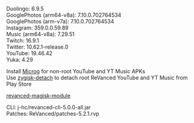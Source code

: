 Duolingo: 6.9.5  
GooglePhotos (arm64-v8a): 7.10.0.702764534  
GooglePhotos (arm-v7a): 7.10.0.702764534  
Instagram: 359.0.0.59.89  
Music (arm64-v8a): 7.29.51  
Twitch: 16.9.1  
Twitter: 10.62.1-release.0  
YouTube: 19.46.42  
Yuka: 4.29  

Install [Microg](https://github.com/ReVanced/GmsCore/releases) for non-root YouTube and YT Music APKs  
Use [zygisk-detach](https://github.com/j-hc/zygisk-detach) to detach root ReVanced YouTube and YT Music from Play Store  

[revanced-magisk-module](https://github.com/j-hc/revanced-magisk-module)
  
CLI: j-hc/revanced-cli-5.0.0-all.jar  
Patches: ReVanced/patches-5.2.1.rvp    
